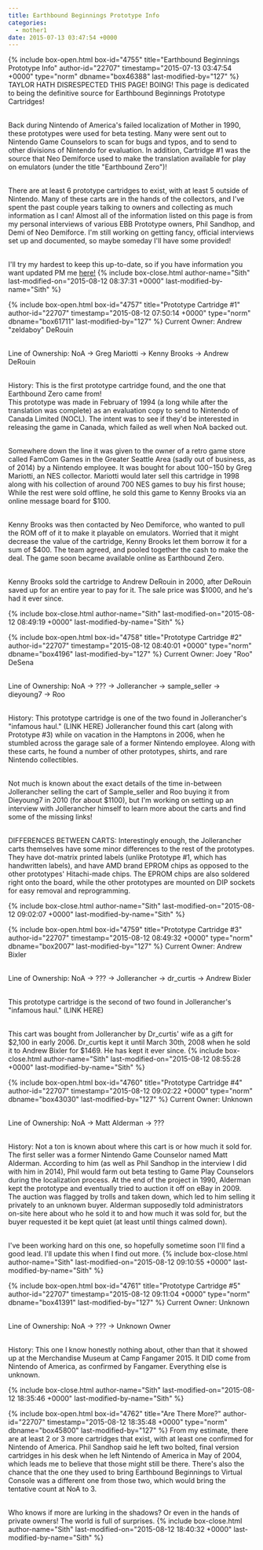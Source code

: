 ```yaml
---
title: Earthbound Beginnings Prototype Info
categories:
  - mother1
date: 2015-07-13 03:47:54 +0000
---
```

{% include box-open.html box-id="4755" title="Earthbound Beginnings Prototype Info" author-id="22707" timestamp="2015-07-13 03:47:54 +0000" type="norm" dbname="box46388" last-modified-by="127" %}
TAYLOR HATH DISRESPECTED THIS PAGE! BOING! This page is dedicated to being the definitive source for Earthbound Beginnings Prototype Cartridges! <br /><br />

Back during Nintendo of America's failed localization of Mother in 1990, these prototypes were used for beta testing. Many were sent out to Nintendo Game Counselors to scan for bugs and typos, and to send to other divisions of Nintendo for evaluation. In addition, Cartridge #1 was the source that Neo Demiforce used to make the translation available for play on emulators (under the title "Earthbound Zero")!<br /><br />

There are at least 6 prototype cartridges to exist, with at least 5 outside of Nintendo. Many of these carts are in the hands of the collectors, and I've spent the past couple years talking to owners and collecting as much information as I can! Almost all of the information listed on this page is from my personal interviews of various EBB Prototype owners, Phil Sandhop, and Demi of Neo Demiforce. I'm still working on getting fancy, official interviews set up and documented, so maybe someday I'll have some provided!<br /><br />

I'll try my hardest to keep this up-to-date, so if you have information you want updated PM me <a href="http://forum.starmen.net/forum/newpm/sithmaster96">here!</a>
{% include box-close.html author-name="Sith" last-modified-on="2015-08-12 08:37:31 +0000" last-modified-by-name="Sith" %}

{% include box-open.html box-id="4757" title="Prototype Cartridge #1" author-id="22707" timestamp="2015-08-12 07:50:14 +0000" type="norm" dbname="box61711" last-modified-by="127" %}
Current Owner: Andrew "zeldaboy" DeRouin <br /><br />

Line of Ownership: NoA -> Greg Mariotti -> Kenny Brooks -> Andrew DeRouin<br /><br />

History: This is the first prototype cartridge found, and the one that Earthbound Zero came from!<br />
This prototype was made in February of 1994 (a long while after the translation was complete) as an evaluation copy to send to Nintendo of Canada Limited (NOCL). The intent was to see if they'd be interested in releasing the game in Canada, which failed as well when NoA backed out. <br /><br />

Somewhere down the line it was given to the owner of a retro game store called FamCom Games in the Greater Seattle Area (sadly out of business, as of 2014) by a Nintendo employee. It was bought for about $100-$150 by Greg Mariotti, an NES collector. Mariotti would later sell this cartridge in 1998 along with his collection of around 700 NES games to buy his first house; While the rest were sold offline, he sold this game to Kenny Brooks via an online message board for $100.<br /><br />

Kenny Brooks was then contacted by Neo Demiforce, who wanted to pull the ROM off of it to make it playable on emulators. Worried that it might decrease the value of the cartridge, Kenny Brooks let them borrow it for a sum of $400. The team agreed, and pooled together the cash to make the deal. The game soon became available online as Earthbound Zero.<br /><br />

Kenny Brooks sold the cartridge to Andrew DeRouin in 2000, after DeRouin saved up for an entire year to pay for it. The sale price was $1000, and he's had it ever since.

{% include box-close.html author-name="Sith" last-modified-on="2015-08-12 08:49:19 +0000" last-modified-by-name="Sith" %}

{% include box-open.html box-id="4758" title="Prototype Cartridge #2" author-id="22707" timestamp="2015-08-12 08:40:01 +0000" type="norm" dbname="box4196" last-modified-by="127" %}
Current Owner: Joey "Roo" DeSena<br /><br />

Line of Ownership: NoA -> ??? -> Jollerancher -> sample_seller -> dieyoung7 -> Roo<br /><br />

History: This prototype cartridge is one of the two found in Jollerancher's "infamous haul." (LINK HERE) Jollerancher found this cart (along with Prototype #3) while on vacation in the Hamptons in 2006, when he stumbled across the garage sale of a former Nintendo employee. Along with these carts, he found a number of other prototypes, shirts, and rare Nintendo collectibles.<br /><br />

Not much is known about the exact details of the time in-between Jollerancher selling the cart of Sample_seller and Roo buying it from Dieyoung7 in 2010 (for about $1100), but I'm working on setting up an interview with Jollerancher himself to learn more about the carts and find some of the missing links!<br /><br />

DIFFERENCES BETWEEN CARTS: Interestingly enough, the Jollerancher carts themselves have some minor differences to the rest of the prototypes. They have dot-matrix printed labels (unlike Prototype #1, which has handwritten labels), and have AMD brand EPROM chips as opposed to the other prototypes' Hitachi-made chips. The EPROM chips are also soldered right onto the board, while the other prototypes are mounted on DIP sockets for easy removal and reprogramming.

{% include box-close.html author-name="Sith" last-modified-on="2015-08-12 09:02:07 +0000" last-modified-by-name="Sith" %}

{% include box-open.html box-id="4759" title="Prototype Cartridge #3" author-id="22707" timestamp="2015-08-12 08:49:32 +0000" type="norm" dbname="box2007" last-modified-by="127" %}
Current Owner: Andrew Bixler <br /><br />

Line of Ownership: NoA -> ??? -> Jollerancher -> dr_curtis -> Andrew Bixler<br /><br />

This prototype cartridge is the second of two found in Jollerancher's "infamous haul." (LINK HERE)<br /><br />

This cart was bought from Jollerancher by Dr_curtis' wife as a gift for $2,100 in early 2006. Dr_curtis kept it until March 30th, 2008 when he sold it to Andrew Bixler for $1469. He has kept it ever since.
{% include box-close.html author-name="Sith" last-modified-on="2015-08-12 08:55:28 +0000" last-modified-by-name="Sith" %}

{% include box-open.html box-id="4760" title="Prototype Cartridge #4" author-id="22707" timestamp="2015-08-12 09:02:22 +0000" type="norm" dbname="box43030" last-modified-by="127" %}
Current Owner: Unknown <br /><br />

Line of Ownership: NoA -> Matt Alderman -> ??? <br /><br />

History: Not a ton is known about where this cart is or how much it sold for. The first seller was a former Nintendo Game Counselor named Matt Alderman. According to him (as well as Phil Sandhop in the interview I did with him in 2014), Phil would farm out beta testing to Game Play Counselors during the localization process. At the end of the project in 1990, Alderman kept the prototype and eventually tried to auction it off on eBay in 2009. The auction was flagged by trolls and taken down, which led to him selling it privately to an unknown buyer. Alderman supposedly told administrators on-site here about who he sold it to and how much it was sold for, but the buyer requested it be kept quiet (at least until things calmed down). <br /><br />

I've been working hard on this one, so hopefully sometime soon I'll find a good lead. I'll update this when I find out more.
{% include box-close.html author-name="Sith" last-modified-on="2015-08-12 09:10:55 +0000" last-modified-by-name="Sith" %}

{% include box-open.html box-id="4761" title="Prototype Cartridge #5" author-id="22707" timestamp="2015-08-12 09:11:04 +0000" type="norm" dbname="box41391" last-modified-by="127" %}
Current Owner: Unknown <br /><br />

Line of Ownership: NoA -> ??? -> Unknown Owner <br /><br />

History: This one I know honestly nothing about, other than that it showed up at the Merchandise Museum at Camp Fangamer 2015. It DID come from Nintendo of America, as confirmed by Fangamer. Everything else is unknown.

{% include box-close.html author-name="Sith" last-modified-on="2015-08-12 18:35:46 +0000" last-modified-by-name="Sith" %}

{% include box-open.html box-id="4762" title="Are There More?" author-id="22707" timestamp="2015-08-12 18:35:48 +0000" type="norm" dbname="box45800" last-modified-by="127" %}
From my estimate, there are at least 2 or 3 more cartridges that exist, with at least one confirmed for Nintendo of America. Phil Sandhop said he left two bolted, final version cartridges in his desk when he left Nintendo of America in May of 2004, which leads me to believe that those might still be there. There's also the chance that the one they used to bring Earthbound Beginnings to Virtual Console was a different one from those two, which would bring the tentative count at NoA to 3.<br /><br />

Who knows if more are lurking in the shadows? Or even in the hands of private owners! The world is full of surprises.
{% include box-close.html author-name="Sith" last-modified-on="2015-08-12 18:40:32 +0000" last-modified-by-name="Sith" %}

